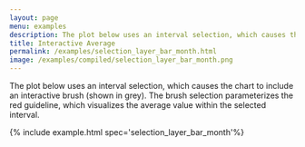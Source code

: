 ```yaml
---
layout: page
menu: examples
description: The plot below uses an interval selection, which causes the chart to include an interactive brush (shown in grey). The brush selection parameterizes the red guideline, which visualizes the average value within the selected interval.
title: Interactive Average
permalink: /examples/selection_layer_bar_month.html
image: /examples/compiled/selection_layer_bar_month.png
---
```


The plot below uses an interval selection, which causes the chart to include an interactive brush (shown in grey). The brush selection parameterizes the red guideline, which visualizes the average value within the selected interval.

{% include example.html spec='selection_layer_bar_month'%}
